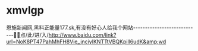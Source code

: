 # xmvlgp
恩施新闻网,黑料正能量177.sk,有没有好心人给我个网站----------------------------📴📴点/此/进/入/http://www.baidu.com/link?url=NoK8PT47PahMhFH8Vie_jnciyIKNTTtVBQKpill6udK&amp;wd
